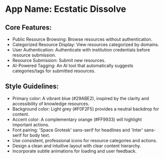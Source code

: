 # **App Name**: Ecstatic Dissolve

## Core Features:

- Public Resource Browsing: Browse resources without authentication.
- Categorized Resource Display: View resources categorized by domains.
- User Authentication: Authenticate with institution credentials before resource submission.
- Resource Submission: Submit new resources.
- AI-Powered Tagging: An AI tool that automatically suggests categories/tags for submitted resources.

## Style Guidelines:

- Primary color: A vibrant blue (#29ABE2), inspired by the clarity and accessibility of knowledge resources.
- Background color: Light grey (#F0F2F5) provides a neutral backdrop for content.
- Accent color: A complementary orange (#FF9933) will highlight important actions.
- Font pairing: 'Space Grotesk' sans-serif for headlines and 'Inter' sans-serif for body text.
- Use consistent, professional icons for resource categories and actions.
- Design a clean and intuitive layout with clear content hierarchy.
- Incorporate subtle animations for loading and user feedback.